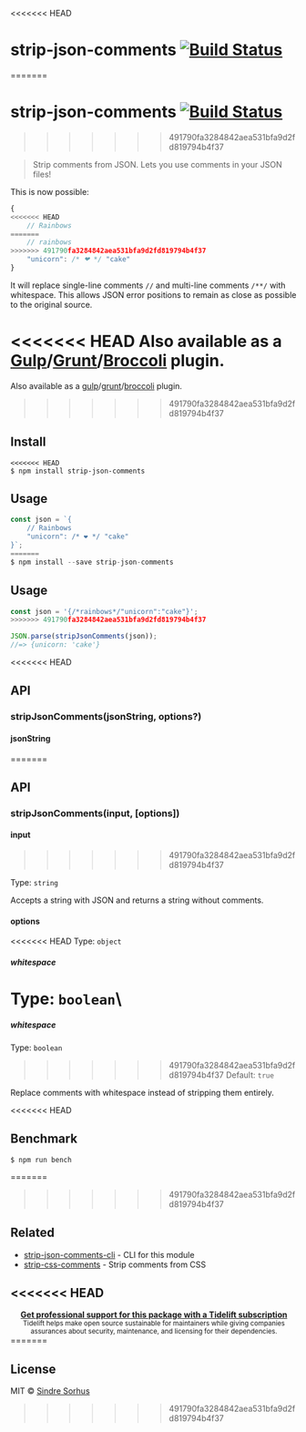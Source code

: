 <<<<<<< HEAD
# strip-json-comments [![Build Status](https://travis-ci.com/sindresorhus/strip-json-comments.svg?branch=master)](https://travis-ci.com/github/sindresorhus/strip-json-comments)
=======
# strip-json-comments [![Build Status](https://travis-ci.org/sindresorhus/strip-json-comments.svg?branch=master)](https://travis-ci.org/sindresorhus/strip-json-comments)
>>>>>>> 491790fa3284842aea531bfa9d2fd819794b4f37

> Strip comments from JSON. Lets you use comments in your JSON files!

This is now possible:

```js
{
<<<<<<< HEAD
	// Rainbows
=======
	// rainbows
>>>>>>> 491790fa3284842aea531bfa9d2fd819794b4f37
	"unicorn": /* ❤ */ "cake"
}
```

It will replace single-line comments `//` and multi-line comments `/**/` with whitespace. This allows JSON error positions to remain as close as possible to the original source.

<<<<<<< HEAD
Also available as a [Gulp](https://github.com/sindresorhus/gulp-strip-json-comments)/[Grunt](https://github.com/sindresorhus/grunt-strip-json-comments)/[Broccoli](https://github.com/sindresorhus/broccoli-strip-json-comments) plugin.
=======
Also available as a [gulp](https://github.com/sindresorhus/gulp-strip-json-comments)/[grunt](https://github.com/sindresorhus/grunt-strip-json-comments)/[broccoli](https://github.com/sindresorhus/broccoli-strip-json-comments) plugin.

>>>>>>> 491790fa3284842aea531bfa9d2fd819794b4f37

## Install

```
<<<<<<< HEAD
$ npm install strip-json-comments
```

## Usage

```js
const json = `{
	// Rainbows
	"unicorn": /* ❤ */ "cake"
}`;
=======
$ npm install --save strip-json-comments
```


## Usage

```js
const json = '{/*rainbows*/"unicorn":"cake"}';
>>>>>>> 491790fa3284842aea531bfa9d2fd819794b4f37

JSON.parse(stripJsonComments(json));
//=> {unicorn: 'cake'}
```

<<<<<<< HEAD
## API

### stripJsonComments(jsonString, options?)

#### jsonString
=======

## API

### stripJsonComments(input, [options])

#### input
>>>>>>> 491790fa3284842aea531bfa9d2fd819794b4f37

Type: `string`

Accepts a string with JSON and returns a string without comments.

#### options

<<<<<<< HEAD
Type: `object`

##### whitespace

Type: `boolean`\
=======
##### whitespace

Type: `boolean`  
>>>>>>> 491790fa3284842aea531bfa9d2fd819794b4f37
Default: `true`

Replace comments with whitespace instead of stripping them entirely.

<<<<<<< HEAD
## Benchmark

```
$ npm run bench
```
=======
>>>>>>> 491790fa3284842aea531bfa9d2fd819794b4f37

## Related

- [strip-json-comments-cli](https://github.com/sindresorhus/strip-json-comments-cli) - CLI for this module
- [strip-css-comments](https://github.com/sindresorhus/strip-css-comments) - Strip comments from CSS

<<<<<<< HEAD
---

<div align="center">
	<b>
		<a href="https://tidelift.com/subscription/pkg/npm-strip-json-comments?utm_source=npm-strip-json-comments&utm_medium=referral&utm_campaign=readme">Get professional support for this package with a Tidelift subscription</a>
	</b>
	<br>
	<sub>
		Tidelift helps make open source sustainable for maintainers while giving companies<br>assurances about security, maintenance, and licensing for their dependencies.
	</sub>
</div>
=======

## License

MIT © [Sindre Sorhus](http://sindresorhus.com)
>>>>>>> 491790fa3284842aea531bfa9d2fd819794b4f37
